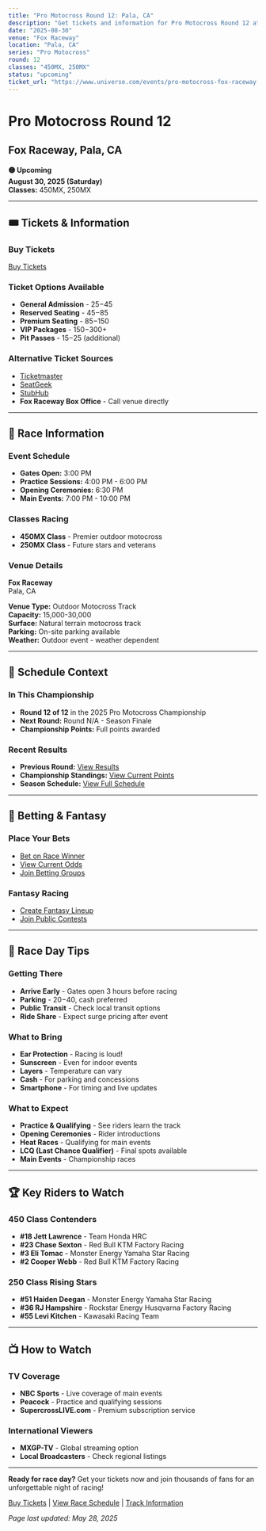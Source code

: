 ```yaml
---
title: "Pro Motocross Round 12: Pala, CA"
description: "Get tickets and information for Pro Motocross Round 12 at Fox Raceway in Pala, CA"
date: "2025-08-30"
venue: "Fox Raceway"
location: "Pala, CA"
series: "Pro Motocross"
round: 12
classes: "450MX, 250MX"
status: "upcoming"
ticket_url: "https://www.universe.com/events/pro-motocross-fox-raceway-2025-08-30"
---
```


# Pro Motocross Round 12

## Fox Raceway, Pala, CA

**🟡 Upcoming**  
**August 30, 2025 (Saturday)**  
**Classes:** 450MX, 250MX

---

## 🎟️ Tickets & Information

### Buy Tickets

[Buy Tickets](https://www.universe.com/events/pro-motocross-fox-raceway-2025-08-30)

### Ticket Options Available
- **General Admission** - $25-$45
- **Reserved Seating** - $45-$85  
- **Premium Seating** - $85-$150
- **VIP Packages** - $150-$300+
- **Pit Passes** - $15-$25 (additional)

### Alternative Ticket Sources
- [Ticketmaster](https://www.ticketmaster.com/search?q=Fox%20Raceway%20supercross)
- [SeatGeek](https://seatgeek.com/search?q=Fox%20Raceway%20supercross)
- [StubHub](https://www.stubhub.com/search?q=Fox%20Raceway%20supercross)
- **Fox Raceway Box Office** - Call venue directly

---

## 🏁 Race Information

### Event Schedule
- **Gates Open:** 3:00 PM
- **Practice Sessions:** 4:00 PM - 6:00 PM
- **Opening Ceremonies:** 6:30 PM
- **Main Events:** 7:00 PM - 10:00 PM

### Classes Racing
- **450MX Class** - Premier outdoor motocross
- **250MX Class** - Future stars and veterans

### Venue Details
**Fox Raceway**  
Pala, CA

**Venue Type:** Outdoor Motocross Track  
**Capacity:** 15,000-30,000  
**Surface:** Natural terrain motocross track  
**Parking:** On-site parking available  
**Weather:** Outdoor event - weather dependent

---

## 📅 Schedule Context

### In This Championship
- **Round 12 of 12** in the 2025 Pro Motocross Championship  
- **Next Round:** Round N/A - Season Finale
- **Championship Points:** Full points awarded

### Recent Results
- **Previous Round:** [View Results](/results/pro-motocross-round-11/)
- **Championship Standings:** [View Current Points](/standings/)
- **Season Schedule:** [View Full Schedule](/races/schedule/)

---

## 🎯 Betting & Fantasy

### Place Your Bets
- [Bet on Race Winner](/betting/place-bet/?race=pro-motocross-round-12)
- [View Current Odds](/betting/odds/)
- [Join Betting Groups](/betting/groups/)

### Fantasy Racing
- [Create Fantasy Lineup](/fantasy/)
- [Join Public Contests](/fantasy/contests/)

---

## 📱 Race Day Tips

### Getting There
- **Arrive Early** - Gates open 3 hours before racing
- **Parking** - $20-$40, cash preferred
- **Public Transit** - Check local transit options
- **Ride Share** - Expect surge pricing after event

### What to Bring
- **Ear Protection** - Racing is loud!
- **Sunscreen** - Even for indoor events
- **Layers** - Temperature can vary
- **Cash** - For parking and concessions
- **Smartphone** - For timing and live updates

### What to Expect
- **Practice & Qualifying** - See riders learn the track
- **Opening Ceremonies** - Rider introductions
- **Heat Races** - Qualifying for main events  
- **LCQ (Last Chance Qualifier)** - Final spots available
- **Main Events** - Championship races

---

## 🏆 Key Riders to Watch

### 450 Class Contenders
- **#18 Jett Lawrence** - Team Honda HRC
- **#23 Chase Sexton** - Red Bull KTM Factory Racing
- **#3 Eli Tomac** - Monster Energy Yamaha Star Racing
- **#2 Cooper Webb** - Red Bull KTM Factory Racing

### 250 Class Rising Stars
- **#51 Haiden Deegan** - Monster Energy Yamaha Star Racing
- **#36 RJ Hampshire** - Rockstar Energy Husqvarna Factory Racing
- **#55 Levi Kitchen** - Kawasaki Racing Team

---

## 📺 How to Watch

### TV Coverage
- **NBC Sports** - Live coverage of main events
- **Peacock** - Practice and qualifying sessions
- **SupercrossLIVE.com** - Premium subscription service

### International Viewers
- **MXGP-TV** - Global streaming option
- **Local Broadcasters** - Check regional listings

---

**Ready for race day?** Get your tickets now and join thousands of fans for an unforgettable night of racing!

[Buy Tickets](https://www.universe.com/events/pro-motocross-fox-raceway-2025-08-30) | [View Race Schedule](/races/schedule/) | [Track Information](/tracks/)

*Page last updated: May 28, 2025*
